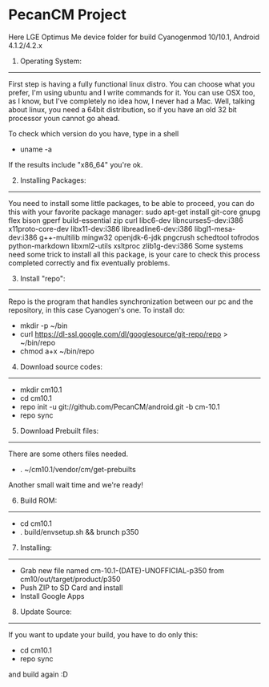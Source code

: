PecanCM Project
========================
Here LGE Optimus Me device folder for build Cyanogenmod 10/10.1, Android 4.1.2/4.2.x

1. Operating System:
--------------------------------
First step is having a fully functional linux distro. You can choose what you prefer, I'm using ubuntu and I write commands for it. You can use OSX too, as I know, but I've completely no idea how, I never had a Mac.
Well, talking about linux, you need a 64bit distribution, so if you have an old 32 bit processor youn cannot go ahead. 

To check which version do you have, type in a shell
- uname -a

If the results include "x86_64" you're ok.

2. Installing Packages:
--------------------------------
You need to install some little packages, to be able to proceed, you can do this with your favorite package manager:
sudo apt-get install git-core gnupg flex bison gperf build-essential zip curl libc6-dev libncurses5-dev:i386 x11proto-core-dev libx11-dev:i386 libreadline6-dev:i386 libgl1-mesa-dev:i386 g++-multilib mingw32 openjdk-6-jdk pngcrush schedtool tofrodos python-markdown libxml2-utils xsltproc zlib1g-dev:i386
Some systems need some trick to install all this package, is your care to check this process completed correctly and fix eventually problems.

3. Install "repo":
--------------------------------
Repo is the program that handles synchronization between our pc and the repository, in this case Cyanogen's one. To install do:
- mkdir -p ~/bin
- curl https://dl-ssl.google.com/dl/googlesource/git-repo/repo > ~/bin/repo
- chmod a+x ~/bin/repo

4. Download source codes:
--------------------------------
- mkdir cm10.1
- cd cm10.1
- repo init -u git://github.com/PecanCM/android.git -b cm-10.1
- repo sync

5. Download Prebuilt files:
--------------------------------
There are some others files needed.
- . ~/cm10.1/vendor/cm/get-prebuilts

Another small wait time and we're ready!

6. Build ROM:
-------------
- cd cm10.1
- . build/envsetup.sh && brunch p350

7. Installing:
--------------
- Grab new file named cm-10.1-(DATE)-UNOFFICIAL-p350 from cm10/out/target/product/p350
- Push ZIP to SD Card and install
- Install Google Apps

8. Update Source:
--------------------------------
If you want to update your build, you have to do only this:
- cd cm10.1
- repo sync

and build again :D
